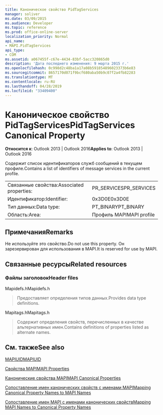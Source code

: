 ```yaml
---
title: Каноническое свойство PidTagServices
manager: soliver
ms.date: 03/09/2015
ms.audience: Developer
ms.topic: reference
ms.prod: office-online-server
localization_priority: Normal
api_name:
- MAPI.PidTagServices
api_type:
- COM
ms.assetid: a067455f-c67e-4434-83bf-5acc320865d0
description: 'Дата последнего изменения: 9 марта 2015 г.'
ms.openlocfilehash: 0c998d2c48ba1a17a08b591854896023373b6e83
ms.sourcegitcommit: 8657170d071f9bcf680aba50b9c07f2a4fb82283
ms.translationtype: MT
ms.contentlocale: ru-RU
ms.lasthandoff: 04/28/2019
ms.locfileid: "33409400"
---
```

# <a name="pidtagservices-canonical-property"></a><span data-ttu-id="97f5b-103">Каноническое свойство PidTagServices</span><span class="sxs-lookup"><span data-stu-id="97f5b-103">PidTagServices Canonical Property</span></span>

  
  
<span data-ttu-id="97f5b-104">**Относится к**: Outlook 2013 | Outlook 2016</span><span class="sxs-lookup"><span data-stu-id="97f5b-104">**Applies to**: Outlook 2013 | Outlook 2016</span></span> 
  
<span data-ttu-id="97f5b-105">Содержит список идентификаторов служб сообщений в текущем профиле.</span><span class="sxs-lookup"><span data-stu-id="97f5b-105">Contains a list of identifiers of message services in the current profile.</span></span>
  
|||
|:-----|:-----|
|<span data-ttu-id="97f5b-106">Связанные свойства:</span><span class="sxs-lookup"><span data-stu-id="97f5b-106">Associated properties:</span></span>  <br/> |<span data-ttu-id="97f5b-107">PR_SERVICES</span><span class="sxs-lookup"><span data-stu-id="97f5b-107">PR_SERVICES</span></span>  <br/> |
|<span data-ttu-id="97f5b-108">Идентификатор:</span><span class="sxs-lookup"><span data-stu-id="97f5b-108">Identifier:</span></span>  <br/> |<span data-ttu-id="97f5b-109">0x3D0E</span><span class="sxs-lookup"><span data-stu-id="97f5b-109">0x3D0E</span></span>  <br/> |
|<span data-ttu-id="97f5b-110">Тип данных:</span><span class="sxs-lookup"><span data-stu-id="97f5b-110">Data type:</span></span>  <br/> |<span data-ttu-id="97f5b-111">PT_BINARY</span><span class="sxs-lookup"><span data-stu-id="97f5b-111">PT_BINARY</span></span>  <br/> |
|<span data-ttu-id="97f5b-112">Область:</span><span class="sxs-lookup"><span data-stu-id="97f5b-112">Area:</span></span>  <br/> |<span data-ttu-id="97f5b-113">Профиль MAPI</span><span class="sxs-lookup"><span data-stu-id="97f5b-113">MAPI profile</span></span>  <br/> |
   
## <a name="remarks"></a><span data-ttu-id="97f5b-114">Примечания</span><span class="sxs-lookup"><span data-stu-id="97f5b-114">Remarks</span></span>

<span data-ttu-id="97f5b-115">Не используйте это свойство.</span><span class="sxs-lookup"><span data-stu-id="97f5b-115">Do not use this property.</span></span> <span data-ttu-id="97f5b-116">Он зарезервирован для использования в MAPI.</span><span class="sxs-lookup"><span data-stu-id="97f5b-116">It is reserved for use by MAPI.</span></span>
  
## <a name="related-resources"></a><span data-ttu-id="97f5b-117">Связанные ресурсы</span><span class="sxs-lookup"><span data-stu-id="97f5b-117">Related resources</span></span>

### <a name="header-files"></a><span data-ttu-id="97f5b-118">Файлы заголовок</span><span class="sxs-lookup"><span data-stu-id="97f5b-118">Header files</span></span>

<span data-ttu-id="97f5b-119">Mapidefs.h</span><span class="sxs-lookup"><span data-stu-id="97f5b-119">Mapidefs.h</span></span>
  
> <span data-ttu-id="97f5b-120">Предоставляет определения типов данных.</span><span class="sxs-lookup"><span data-stu-id="97f5b-120">Provides data type definitions.</span></span>
    
<span data-ttu-id="97f5b-121">Mapitags.h</span><span class="sxs-lookup"><span data-stu-id="97f5b-121">Mapitags.h</span></span>
  
> <span data-ttu-id="97f5b-122">Содержит определения свойств, перечисленных в качестве альтернативных имен.</span><span class="sxs-lookup"><span data-stu-id="97f5b-122">Contains definitions of properties listed as alternate names.</span></span>
    
## <a name="see-also"></a><span data-ttu-id="97f5b-123">См. также</span><span class="sxs-lookup"><span data-stu-id="97f5b-123">See also</span></span>



[<span data-ttu-id="97f5b-124">MAPIUID</span><span class="sxs-lookup"><span data-stu-id="97f5b-124">MAPIUID</span></span>](mapiuid.md)


[<span data-ttu-id="97f5b-125">Свойства MAPI</span><span class="sxs-lookup"><span data-stu-id="97f5b-125">MAPI Properties</span></span>](mapi-properties.md)
  
[<span data-ttu-id="97f5b-126">Канонические свойства MAPI</span><span class="sxs-lookup"><span data-stu-id="97f5b-126">MAPI Canonical Properties</span></span>](mapi-canonical-properties.md)
  
[<span data-ttu-id="97f5b-127">Сопоставление имен канонических свойств с именами MAPI</span><span class="sxs-lookup"><span data-stu-id="97f5b-127">Mapping Canonical Property Names to MAPI Names</span></span>](mapping-canonical-property-names-to-mapi-names.md)
  
[<span data-ttu-id="97f5b-128">Сопоставление имен MAPI с именами канонических свойств</span><span class="sxs-lookup"><span data-stu-id="97f5b-128">Mapping MAPI Names to Canonical Property Names</span></span>](mapping-mapi-names-to-canonical-property-names.md)

